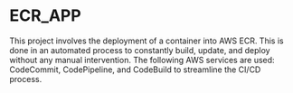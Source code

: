 # ECR_APP
This project involves the deployment of a container into AWS ECR. This is done in an automated process to constantly build,  update, and deploy without any manual intervention. The following AWS services are used: CodeCommit, CodePipeline, and CodeBuild to streamline the CI/CD process. 
